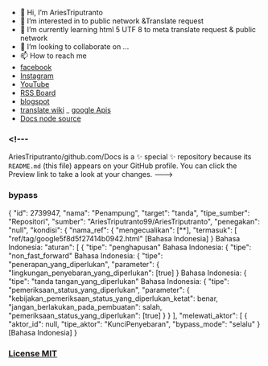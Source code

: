 - 👋 Hi, I’m AriesTriputranto
- 👀 I’m interested in to public network &Translate request
- 🌱 I’m currently learning html 5 UTF 8 to meta translate request & public network
- 💞️ I’m looking to collaborate on ...
- 📫 How to reach me
- [facebook](https://www.facebook.com/AriesTriputranto)
- [Instagram](https://www.instagram.com/AriesTriputranto100)
- [YouTube](https://www.youtube.co.id)
- [RSS Board](https://www.rssboard.org/rss-validator/check.cgi?)
- [blogspot](https://AriesTriputranto.blogspot.com)
- [translate wiki](https://translatewiki.net/w/api.php?action=feedc&format=json)
_ [google Apis](https://github.com/googleapis/google-auth-library-nodejs)
- [Docs node source](https://docs.nodesource.com/nsolid/4.9/docs#federatedauth)
### <!---
AriesTriputranto/github.com/Docs is a ✨ special ✨ repository because its `README.md` (this file) appears on your GitHub profile.
You can click the Preview link to take a look at your changes.
--->

### bypass 
  {
  "id": 2739947,
  "nama": "Penampung",
  "target": "tanda",
  "tipe_sumber": "Repositori",
  "sumber": "AriesTriputranto99/AriesTriputranto",
  "penegakan": "null",
  "kondisi": {
    "nama_ref": {
      "mengecualikan": [**],
      "termasuk": [
        "ref/tag/google5f8d5f27414b0942.html"
      [Bahasa Indonesia]
    }
  Bahasa Indonesia:
  "aturan": [
    {
      "tipe": "penghapusan"
    Bahasa Indonesia:
    {
      "tipe": "non_fast_forward"
    Bahasa Indonesia:
    {
      "tipe": "penerapan_yang_diperlukan",
      "parameter": {
        "lingkungan_penyebaran_yang_diperlukan": [true]
      }
    Bahasa Indonesia:
    {
      "tipe": "tanda tangan_yang_diperlukan"
    Bahasa Indonesia:
    {
      "tipe": "pemeriksaan_status_yang_diperlukan",
      "parameter": {
        "kebijakan_pemeriksaan_status_yang_diperlukan_ketat": benar,
        "jangan_berlakukan_pada_pembuatan": salah,
        "pemeriksaan_status_yang_diperlukan": [true]
      }
    }
  ],
  "melewati_aktor": [
    {
      "aktor_id": null,
      "tipe_aktor": "KunciPenyebaran",
      "bypass_mode": "selalu"
    }
  [Bahasa Indonesia]
}

### [License MIT](https://mit-license.org/)
